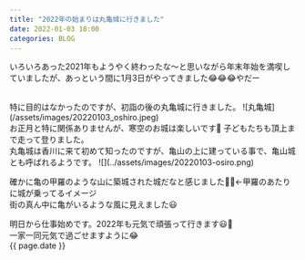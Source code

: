 ```yaml
---
title: "2022年の始まりは丸亀城に行きました"
date: 2022-01-03 18:00
categories: BLOG
---  
```

いろいろあった2021年もようやく終わったな〜と思いながら年末年始を満喫していましたが、あっという間に1月3日がやってきました😂😂😂やだー  

<br>
特に目的はなかったのですが、初詣の後の丸亀城に行きました。  
![丸亀城](/assets/images/20220103_oshiro.jpeg)  
<br>
お正月と特に関係ありませんが、寒空のお城は楽しいです🏯  
子どもたちも頂上まで走って登りました。  
<br>
丸亀城は香川に来て初めて知ったのですが、亀山の上に建っている事で、亀山城とも呼ばれるようです。  
![](../assets/images/20220103-osiro.png)

確かに亀の甲羅のような山に築城された城だなと感じました🐢🐢←甲羅のあたりに城が乗ってるイメージ  
街の真ん中に亀がいるような風に見えました😃  

明日から仕事始めです。2022年も元気で頑張って行きます😃💪  
一家一同元気で過ごせますように😂  
{{ page.date }}